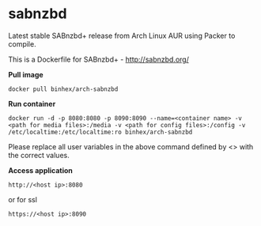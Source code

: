 sabnzbd
=======

Latest stable SABnzbd+ release from Arch Linux AUR using Packer to compile.

This is a Dockerfile for SABnzbd+ - http://sabnzbd.org/

**Pull image**

```
docker pull binhex/arch-sabnzbd
```

**Run container**

```
docker run -d -p 8080:8080 -p 8090:8090 --name=<container name> -v <path for media files>:/media -v <path for config files>:/config -v /etc/localtime:/etc/localtime:ro binhex/arch-sabnzbd
```

Please replace all user variables in the above command defined by <> with the correct values.

**Access application**

```
http://<host ip>:8080
```

or for ssl

```
https://<host ip>:8090
```
